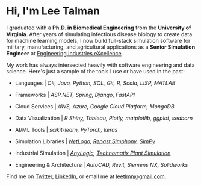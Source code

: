 # Hi, I'm Lee Talman
I graduated with a **Ph.D. in Biomedical Engineering** from the **University of Virginia**. After years of simulating infectious disease biology to create data for machine learning models, I now build full-stack simulation software for military, manufacturing, and agricultural applications as a **Senior Simulation Engineer** at [Engineering Industries eXcellence](https://www.indx.com/). 

My work has always intersected heavily with software engineering and data science. Here's just a sample of the tools I use or have used in the past:

* Languages | *C#, Java, Python, SQL, Git, R, Scala, LISP, MATLAB*
* Frameworks | *ASP.NET, Spring, Django, FastAPI*
* Cloud Services | *AWS, Azure, Google Cloud Platform, MongoDB*
* Data Visualization | *R Shiny, Tableau, Plotly, matplotlib, ggplot, seaborn*
* AI/ML Tools | *scikit-learn, PyTorch, keras*

* Simulation Libraries | *[NetLogo](https://github.com/NetLogo/NetLogo), [Repast Simphony](https://github.com/Repast/repast.simphony), [SimPy](https://github.com/simpx/simpy)*
* Industrial Simulation | *[AnyLogic](https://www.anylogic.com/), [Technomatix Plant Simulation](https://plm.sw.siemens.com/en-US/tecnomatix/products/plant-simulation-software/)*
* Engineering & Architecture | *AutoCAD, Revit, Siemens NX, Solidworks*

Find me on [Twitter](https://twitter.com/LeeTalman), [LinkedIn](https://www.linkedin.com/in/lee-talman/), or email me at leetlmn@gmail.com.
